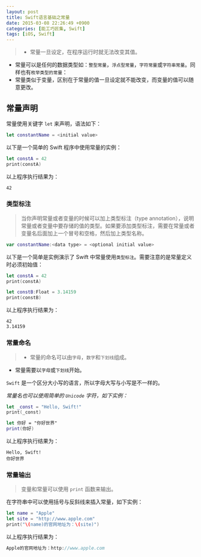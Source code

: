 ```yaml
---
layout: post
title: Swift语言基础之常量
date: 2015-03-08 22:26:49 +0900
categories: [能工巧匠集, Swift]
tags: [iOS, Swift]
---
```



> * 常量一旦设定，在程序运行时就无法改变其值。
* 常量可以是任何的数据类型如：`整型常量`，`浮点型常量`，`字符常量`或`字符串常量`。同样也有`枚举类型的常量`：
* 常量类似于变量，区别在于常量的值一旦设定就不能改变，而变量的值可以随意更改。

<h2>常量声明</h2>

常量使用关键字 `let` 来声明，语法如下：

```swift
let constantName = <initial value>
```

以下是一个简单的 Swift 程序中使用常量的实例：

```swift
let constA = 42
print(constA)
```

以上程序执行结果为：
	
	42
	
<h3>类型标注</h3>

>当你声明常量或者变量的时候可以加上类型标注（type annotation），说明常量或者变量中要存储的值的类型。如果要添加类型标注，需要在常量或者变量名后面加上一个冒号和空格，然后加上类型名称。

```swift
var constantName:<data type> = <optional initial value>
```

以下是一个简单是实例演示了 Swift 中常量使用`类型标注`。需要注意的是常量定义时必须初始值：

```swift
let constA = 42
print(constA)	

let constB:Float = 3.14159
print(constB)
```

以上程序执行结果为：

	42
	3.14159

<h3>常量命名</h3>

> * 常量的命名可以由`字母`，`数字`和`下划线`组成。
* 常量需要以`字母`或`下划线`开始。

`Swift` 是一个区分大小写的语言，所以字母大写与小写是不一样的。

*常量名也可以使用简单的 `Unicode` 字符，如下实例：*

```swift
let _const = "Hello, Swift!"
print(_const)

let 你好 = "你好世界"
print(你好)
```

以上程序执行结果为：

	Hello, Swift!
	你好世界

<h3>常量输出</h3>

>变量和常量可以使用 `print` 函数来输出。

在字符串中可以使用括号与反斜线来插入常量，如下实例：

```swift
let name = "Apple"
let site = "http://www.apple.com"
print("\(name)的官网地址为：\(site)")
```

以上程序执行结果为：

```swift
Apple的官网地址为：http://www.apple.com
```
